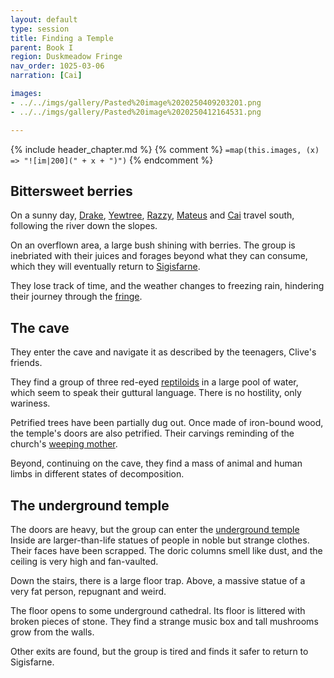 ```yaml
---
layout: default
type: session
title: Finding a Temple
parent: Book I
region: Duskmeadow Fringe
nav_order: 1025-03-06
narration: [Cai]

images:
- ../../imgs/gallery/Pasted%20image%2020250409203201.png
- ../../imgs/gallery/Pasted%20image%2020250412164531.png

---
```


{% include header_chapter.md %}
{% comment %}
`=map(this.images, (x) => "![im|200](" + x + ")")`
{% endcomment %}

## Bittersweet berries  
  
On a sunny day, [Drake](../../directory/Sigisfarne/Drake.md), [Yewtree](../../directory/Sigisfarne/Yewtree.md), [Razzy](../../directory/Sigisfarne/Razvan.md), [Mateus](../../directory/Sigisfarne/Mateus.md) and [Cai](../../directory/Sigisfarne/Cai.md) travel south, following the river down the slopes.

On an overflown area, a large bush shining with berries.
The group is inebriated with their juices and forages beyond what they can consume, which they will eventually return to [Sigisfarne](../../directory/Sigisfarne/index.md).

They lose track of time, and the weather changes to freezing rain, hindering their journey through the [fringe](../../directory/DuskmeadowFringe/index.md).
  
## The cave  
  
They enter the cave and navigate it as described by the teenagers, Clive's friends.  

They find a group of three red-eyed [reptiloids](../../directory/DuskmeadowFringe/Reptiloids.md) in a large pool of water, which seem to speak their guttural language.
There is no hostility, only wariness.  

Petrified trees have been partially dug out.
Once made of iron-bound wood, the temple's doors are also petrified.
Their carvings reminding of the church's [weeping mother](../../directory/weepingMother/index.md).

Beyond, continuing on the cave, they find a mass of animal and human limbs in different states of decomposition.  
  
## The underground temple  
  
The doors are heavy, but the group can enter the [underground temple](../../directory/DuskmeadowFringe/UndergroundTemple.md)
Inside are larger-than-life statues of people in noble but strange clothes.
Their faces have been scrapped.
The doric columns smell like dust, and the ceiling is very high and fan-vaulted.

Down the stairs, there is a large floor trap.
Above, a massive statue of a very fat person, repugnant and weird.

The floor opens to some underground cathedral.
Its floor is littered with broken pieces of stone.
They find a strange music box and tall mushrooms grow from the walls.  

Other exits are found, but the group is tired and finds it safer to return to Sigisfarne.
